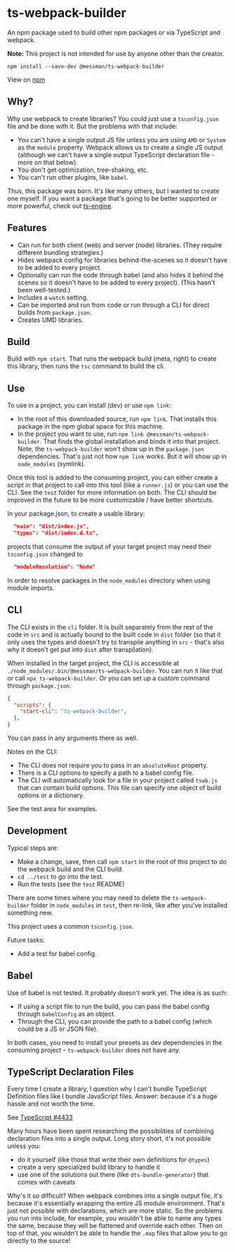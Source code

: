 # ts-webpack-builder

An npm package used to build other npm packages or via TypeScript and webpack. 

**Note:** This project is not intended for use by anyone other than the creator.

`npm install --save-dev @messman/ts-webpack-builder`

View on [npm](https://www.npmjs.com/package/@messman/ts-webpack-builder)

## Why?

Why use webpack to create libraries? You could just use a `tsconfig.json` file and be done with it. But the problems with that include:
- You can't have a single output JS file unless you are using `AMD` or `System` as the `module` property. Webpack allows us to create a single JS output (although we can't have a single output TypeScript declaration file - more on that below).
- You don't get optimization, tree-shaking, etc.
- You can't run other plugins, like `babel`.

Thus, this package was born. It's like many others, but I wanted to create one myself. If you want a package that's going to be better supported or more powerful, check out [ts-engine](https://ts-engine.dev/).

## Features

- Can run for both client (web) and server (node) libraries. (They require different bundling strategies.)
- Hides webpack config for libraries behind-the-scenes so it doesn't have to be added to every project.
- Optionally can run the code through babel (and also hides it behind the scenes so it doesn't have to be added to every project). (This hasn't been well-tested.)
- Includes a `watch` setting.
- Can be imported and run from code or run through a CLI for direct builds from `package.json`.
- Creates UMD libraries.


## Build

Build with `npm start`. That runs the webpack build (meta, right) to create this library, then runs the `tsc` command to build the cli.

## Use

To use in a project, you can install (dev) or use `npm link`:
- In the root of this downloaded source, run `npm link`. That installs this package in the npm global space for this machine.
- In the project you want to use, run `npm link @messman/ts-webpack-builder`. That finds the global installation and binds it into that project. 
Note, the `ts-webpack-builder` won't show up in the `package.json` dependencies. That's just not how `npm link` works. But it will show up in `node_modules` (symlink).

Once this tool is added to the consuming project, you can either create a script in that project to call into this tool (like a `runner.js`) or you can use the CLI.
See the `test` folder for more information on both. The CLI should be improved in the future to be more customizable / have better shortcuts.

In your package.json, to create a usable library:
```json
  "main": "dist/index.js",
  "types": "dist/index.d.ts",
```

projects that consume the output of your target project may need their `tsconfig.json` changed to
```json
  "moduleResolution": "Node"
```
In order to resolve packages in the `node_modules` directory when using module imports.

## CLI

The CLI exists in the `cli` folder. It is built separately from the rest of the code in `src` and is actually bound to the built code in `dist` folder (so that it only uses the types and doesn't try to transpile anything in `src` - that's also why it doesn't get put into `dist` after transpilation).

When installed in the target project, the CLI is accessible at `./node_modules/.bin/@messman/ts-webpack-builder`. You can run it like that or call `npx ts-webpack-builder`. Or you can set up a custom command through `package.json`:

```json
{
  "scripts": {
    "start-cli": "ts-webpack-builder",
  },
}
```
You can pass in any arguments there as well.

Notes on the CLI:
- The CLI does not require you to pass in an `absoluteRoot` property. 
- There is a CLI options to specify a path to a babel config file.
- The CLI will automatically look for a file in your project called `tswb.js` that can contain build options. This file can specify one object of build options or a dictionary.

See the test area for examples.

## Development

Typical steps are:
- Make a change, save, then call `npm start` in the root of this project to do the webpack build and the CLI build.
- `cd ../test` to go into the test.
- Run the tests (see the `test` README)

There are some times where you may need to delete the `ts-webpack-builder` folder in `node_modules` in `test`, then re-link, like after you've installed something new.

This project uses a common `tsconfig.json`. 

Future tasks:
- Add a test for babel config.

## Babel

Use of babel is not tested. It probably doesn't work yet. The idea is as such:

- If using a script file to run the build, you can pass the babel config through `babelConfig` as an object.
- Through the CLI, you can provide the path to a babel config (which could be a JS or JSON file).

In both cases, you need to install your presets as dev dependencies in the consuming project - `ts-webpack-builder` does not have any.

## TypeScript Declaration Files

Every time I create a library, I question why I can't bundle TypeScript Definition files like I bundle JavaScript files. Answer: because it's a huge hassle and not worth the time.

See [TypeScript #4433](https://github.com/microsoft/TypeScript/issues/4433)

Many hours have been spent researching the possibilities of combining declaration files into a single output. Long story short, it's not possible unless you:
- do it yourself (like those that write their own definitions for `@types`)
- create a very specialized build library to handle it
- use one of the solutions out there (like `dts-bundle-generator`) that comes with caveats

Why's it so difficult? When webpack combines into a single output file, it's because it's essentially wrapping the entire JS module environment. That's just not possible with declarations, which are more static. So the problems you run into include, for example, you wouldn't be able to name any types the same, because they will be flattened and override each other. Then on top of that, you wouldn't be able to handle the `.map` files that allow you to go directly to the source!
